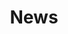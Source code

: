 ---
title: News
cms_exclude: true

# View.
#   1 = List
#   2 = Compact
#   3 = Card
view: 2

# Optional header image
header:
  caption: ""
  image: ""
--- 